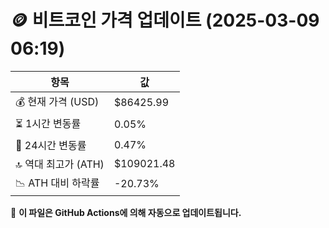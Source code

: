 # 🪙 비트코인 가격 업데이트 (2025-03-09 06:19)

| 항목                | 값 |
|--------------------|----------------|
| 💰 현재 가격 (USD) | $86425.99 |
| ⏳ 1시간 변동률    | 0.05% |
| 📆 24시간 변동률   | 0.47% |
| 🔝 역대 최고가 (ATH) | $109021.48 |
| 📉 ATH 대비 하락률 | -20.73% |

🔄 **이 파일은 GitHub Actions에 의해 자동으로 업데이트됩니다.**

